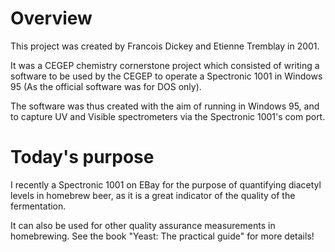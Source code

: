 # Overview
This project was created by Francois Dickey and Etienne Tremblay in 2001.

It was a CEGEP chemistry cornerstone project which consisted of writing a software
to be used by the CEGEP to operate a Spectronic 1001 in Windows 95 (As the official software was for DOS only).

The software was thus created with the aim of running in Windows 95, and to capture UV and Visible spectrometers via the Spectronic 1001's com port.

# Today's purpose

I recently a Spectronic 1001 on EBay for the purpose of quantifying diacetyl levels in homebrew beer, as it is a great indicator of the quality of the
fermentation.

It can also be used for other quality assurance measurements in homebrewing.  See the book "Yeast: The practical guide" for more details!

